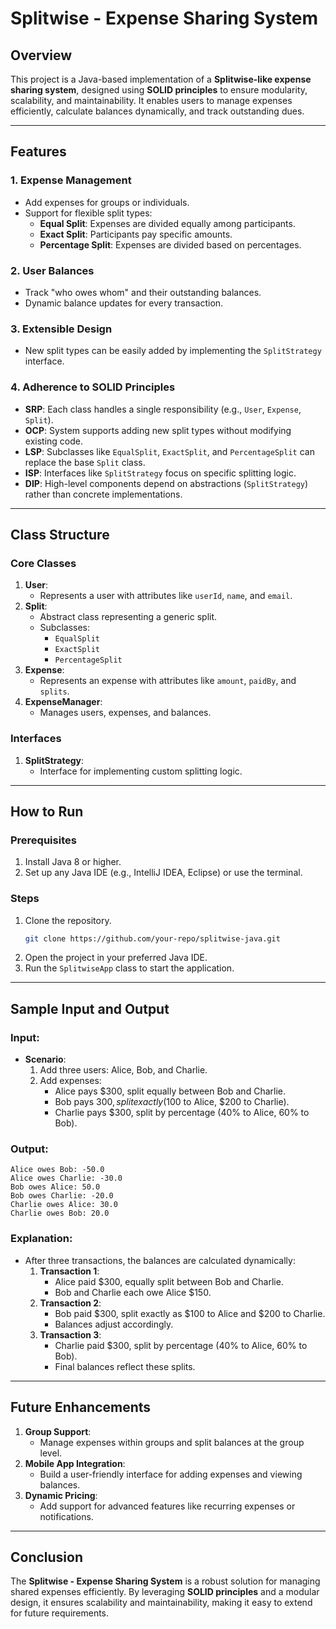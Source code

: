# Splitwise - Expense Sharing System

## Overview
This project is a Java-based implementation of a **Splitwise-like expense sharing system**, designed using **SOLID principles** to ensure modularity, scalability, and maintainability. It enables users to manage expenses efficiently, calculate balances dynamically, and track outstanding dues.

---

## Features

### 1. Expense Management
- Add expenses for groups or individuals.
- Support for flexible split types:
  - **Equal Split**: Expenses are divided equally among participants.
  - **Exact Split**: Participants pay specific amounts.
  - **Percentage Split**: Expenses are divided based on percentages.

### 2. User Balances
- Track "who owes whom" and their outstanding balances.
- Dynamic balance updates for every transaction.

### 3. Extensible Design
- New split types can be easily added by implementing the `SplitStrategy` interface.

### 4. Adherence to SOLID Principles
- **SRP**: Each class handles a single responsibility (e.g., `User`, `Expense`, `Split`).
- **OCP**: System supports adding new split types without modifying existing code.
- **LSP**: Subclasses like `EqualSplit`, `ExactSplit`, and `PercentageSplit` can replace the base `Split` class.
- **ISP**: Interfaces like `SplitStrategy` focus on specific splitting logic.
- **DIP**: High-level components depend on abstractions (`SplitStrategy`) rather than concrete implementations.

---

## Class Structure

### Core Classes
1. **User**:
   - Represents a user with attributes like `userId`, `name`, and `email`.
2. **Split**:
   - Abstract class representing a generic split.
   - Subclasses:
     - `EqualSplit`
     - `ExactSplit`
     - `PercentageSplit`
3. **Expense**:
   - Represents an expense with attributes like `amount`, `paidBy`, and `splits`.
4. **ExpenseManager**:
   - Manages users, expenses, and balances.

### Interfaces
1. **SplitStrategy**:
   - Interface for implementing custom splitting logic.

---

## How to Run

### Prerequisites
1. Install Java 8 or higher.
2. Set up any Java IDE (e.g., IntelliJ IDEA, Eclipse) or use the terminal.

### Steps
1. Clone the repository.
   ```bash
   git clone https://github.com/your-repo/splitwise-java.git
   ```
2. Open the project in your preferred Java IDE.
3. Run the `SplitwiseApp` class to start the application.

---

## Sample Input and Output

### Input:
- **Scenario**:
  1. Add three users: Alice, Bob, and Charlie.
  2. Add expenses:
     - Alice pays $300, split equally between Bob and Charlie.
     - Bob pays $300, split exactly ($100 to Alice, $200 to Charlie).
     - Charlie pays $300, split by percentage (40% to Alice, 60% to Bob).

### Output:
```plaintext
Alice owes Bob: -50.0
Alice owes Charlie: -30.0
Bob owes Alice: 50.0
Bob owes Charlie: -20.0
Charlie owes Alice: 30.0
Charlie owes Bob: 20.0
```

### Explanation:
- After three transactions, the balances are calculated dynamically:
  1. **Transaction 1**:
     - Alice paid $300, equally split between Bob and Charlie.
     - Bob and Charlie each owe Alice $150.
  2. **Transaction 2**:
     - Bob paid $300, split exactly as $100 to Alice and $200 to Charlie.
     - Balances adjust accordingly.
  3. **Transaction 3**:
     - Charlie paid $300, split by percentage (40% to Alice, 60% to Bob).
     - Final balances reflect these splits.

---

## Future Enhancements
1. **Group Support**:
   - Manage expenses within groups and split balances at the group level.
2. **Mobile App Integration**:
   - Build a user-friendly interface for adding expenses and viewing balances.
3. **Dynamic Pricing**:
   - Add support for advanced features like recurring expenses or notifications.

---

## Conclusion
The **Splitwise - Expense Sharing System** is a robust solution for managing shared expenses efficiently. By leveraging **SOLID principles** and a modular design, it ensures scalability and maintainability, making it easy to extend for future requirements.
